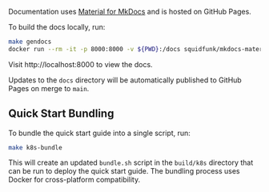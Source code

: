 Documentation uses [Material for MkDocs](https://squidfunk.github.io/mkdocs-material/) and is hosted on GitHub Pages.

To build the docs locally, run:

```bash
make gendocs
docker run --rm -it -p 8000:8000 -v ${PWD}:/docs squidfunk/mkdocs-material
```

Visit http://localhost:8000 to view the docs.

Updates to the `docs` directory will be automatically published to GitHub Pages on merge to `main`.


## Quick Start Bundling

To bundle the quick start guide into a single script, run:

```bash
make k8s-bundle
```

This will create an updated `bundle.sh` script in the `build/k8s` directory that can be run to deploy the quick start guide. The bundling process uses Docker for cross-platform compatibility.
